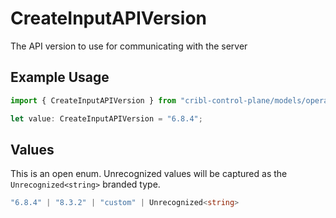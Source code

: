 # CreateInputAPIVersion

The API version to use for communicating with the server

## Example Usage

```typescript
import { CreateInputAPIVersion } from "cribl-control-plane/models/operations";

let value: CreateInputAPIVersion = "6.8.4";
```

## Values

This is an open enum. Unrecognized values will be captured as the `Unrecognized<string>` branded type.

```typescript
"6.8.4" | "8.3.2" | "custom" | Unrecognized<string>
```